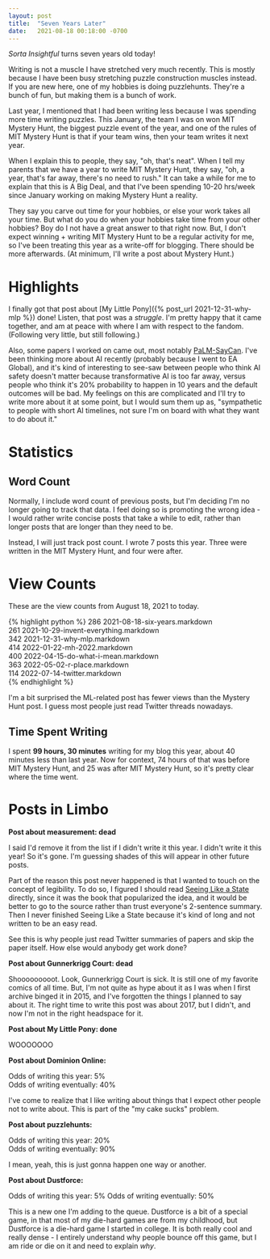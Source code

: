 ```yaml
---
layout: post
title:  "Seven Years Later"
date:   2021-08-18 00:18:00 -0700
---
```


*Sorta Insightful* turns seven years old today!

Writing is not a muscle I have stretched very much recently. This is mostly because
I have been busy stretching puzzle construction muscles instead. If you are new here,
one of my hobbies is doing puzzlehunts. They're a bunch of fun, but making them is
a bunch of work.

Last year, I mentioned that I had been writing less because I was spending more
time writing puzzles. This January, the team I was on won MIT Mystery Hunt, the biggest
puzzle event of the year, and one of the rules of MIT Mystery Hunt is that if your
team wins, then your team writes it next year.

When I explain this to people, they say, "oh, that's neat". When I tell my parents
that we have a year to write MIT Mystery Hunt, they say, "oh, a year, that's far away,
there's no need to rush." It can take a while for me to explain that this is A Big
Deal, and that I've been spending 10-20 hrs/week since January working on making Mystery
Hunt a reality.

They say you carve out time for your hobbies, or else your work takes all your time. But what
do you do when your hobbies take time from your other hobbies? Boy do I not have a great
answer to that right now. But, I don't expect winning + writing MIT Mystery Hunt to be
a regular activity for me, so I've been treating this year as a write-off for blogging.
There should be more afterwards. (At minimum, I'll write a post about Mystery Hunt.)

# Highlights

I finally got that post about [My Little Pony]({% post_url 2021-12-31-why-mlp %}) done! Listen,
that post was a *struggle*. I'm pretty happy that it came together, and am
at peace with where I am with respect to the fandom. (Following very little, but still
following.)

Also, some papers I worked on came out, most notably [PaLM-SayCan](https://sites.research.google/palm-saycan).
I've been thinking more about AI recently (probably because I went to EA Global),
and it's kind of interesting to see-saw between people who think AI safety doesn't matter
because transformative AI is too far away, versus people who think it's 20% probability to
happen in 10 years and the default outcomes will be bad. My feelings on this are complicated
and I'll try to write more about
it at some point, but I would sum them up as, "sympathetic to people with short AI timelines,
not sure I'm on board with what they want to do about it."

# Statistics

## Word Count

Normally, I include word count of previous posts, but I'm deciding I'm no longer going to
track that data. I feel doing so is promoting the wrong idea - I would rather write concise
posts that take a while to edit, rather than longer posts that are longer than they
need to be.

Instead, I will just track post count. I wrote 7 posts this year. Three were written in the
MIT Mystery Hunt, and four were after.

# View Counts

These are the view counts from August 18, 2021 to today.

{% highlight python %}
286 2021-08-18-six-years.markdown  
261 2021-10-29-invent-everything.markdown  
342 2021-12-31-why-mlp.markdown  
414 2022-01-22-mh-2022.markdown  
400 2022-04-15-do-what-i-mean.markdown  
363 2022-05-02-r-place.markdown  
114 2022-07-14-twitter.markdown  
{% endhighlight %}

I'm a bit surprised the ML-related post has fewer views than the Mystery Hunt post. I guess most
people just read Twitter threads nowadays.


## Time Spent Writing

I spent **99 hours, 30 minutes** writing for my blog this year, about 40 minutes less than
last year. Now for context, 74 hours of that was before MIT Mystery Hunt, and 25 was after
MIT Mystery Hunt, so it's pretty clear where the time went.


# Posts in Limbo

**Post about measurement: dead**

I said I'd remove it from the list if I didn't write it this year. I didn't write it this year!
So it's gone. I'm guessing shades of this will appear in other future posts.

Part of the reason this post never happened is that I wanted to touch on the concept of legibility.
To do so, I figured I should read [Seeing Like a State](https://en.wikipedia.org/wiki/Seeing_Like_a_State)
directly, since it was the book that popularized the idea, and it would be better to go to the
source rather than trust everyone's 2-sentence summary. Then I never finished Seeing Like a State
because it's kind of long and not written to be an easy read.

See this is why people just read Twitter summaries of papers and skip the paper itself. How
else would anybody get work done?


**Post about Gunnerkrigg Court: dead**

Shooooooooot. Look, Gunnerkrigg Court is sick. It is still one of my favorite comics of all time.
But, I'm not quite as hype about it as I was when I first archive binged it in 2015, and I've forgotten
the things I planned to say about it. The right time to write this post was about 2017, but I didn't,
and now I'm not in the right headspace for it.


**Post about My Little Pony: done**

WOOOOOOO

**Post about Dominion Online:**

Odds of writing this year: 5%  
Odds of writing eventually: 40%

I've come to realize that I like writing about things that I expect other people not to write about.
This is part of the "my cake sucks" problem.

**Post about puzzlehunts:**

Odds of writing this year: 20%  
Odds of writing eventually: 90%

I mean, yeah, this is just gonna happen one way or another.

**Post about Dustforce:**

Odds of writing this year: 5%
Odds of writing eventually: 50%

This is a new one I'm adding to the queue. Dustforce is a bit of a special game, in that most of my
die-hard games are from my childhood, but Dustforce is a die-hard game I started in college. It is both
really cool and really dense - I entirely understand why people bounce off this game, but I am
ride or die on it and need to explain *why*.
